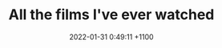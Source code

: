 ---
layout: post
author:
title: "All the films I've ever watched"
date: 2022-01-31 0:49:11 +1100
tags: movies
categories: nostalgia
permalink: "/nostalgia/movies"
---